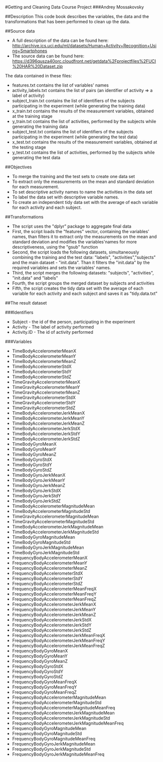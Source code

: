 #Getting and Cleaning Data Course Project
###Andrey Mossakovsky

##Description
This code book describes the variables, the data and the transformations that has been performed to clean up the data.

##Source data
* A full description of the data can be found here: http://archive.ics.uci.edu/ml/datasets/Human+Activity+Recognition+Using+Smartphones
* The source data can be found here: https://d396qusza40orc.cloudfront.net/getdata%2Fprojectfiles%2FUCI%20HAR%20Dataset.zip

The data contained in these files:
* features.txt contains the list of variables' names 
* activity_labels.txt contains the list of pairs (an identifier of activity => a label of activity)
* subject_train.txt contains the list of identifiers of the subjects participating in the experiment (while generating the training data)
* x_train.txt contains the results of the measurement variables, obtained at the training stage
* y_train.txt contains the list of activities, performed by the subjects while generating the training data
* subject_test.txt contains the list of identifiers of the subjects participating in the experiment (while generating the test data)
* x_test.txt contains the results of the measurement variables, obtained at the testing stage
* y_test.txt contains the list of activities, performed by the subjects while generating the test data

##Objectives
* To merge the training and the test sets to create one data set
* To extract only the measurements on the mean and standard deviation for each measurement. 
* To set descriptive activity names to name the activities in the data set
* To label the data set with descriptive variable names. 
* To create an independent tidy data set with the average of each variable for each activity and each subject.

##Transformations
* The script uses the "dplyr" package to aggregate final data
* First, the script loads the "features" vector, containing the variables' names, than filters it to extract only the measurements on the mean and standard deviation and modifies the variables'names for more descriptiveness, using the "gsub" function
* Second, the script loads the following datasets, simultaneously combining the training and the test data: "labels", "activities","subjects" and the main dataset - "init.data". Than it filters the "init.data" by the required variables and sets the variables' names.
* Third, the script merges the following datasets: "subjects", "activities", "init.data" and "labels"
* Fourth, the script groups the merged dataset by subjects and activities
* Fifth, the script creates the tidy data set with the average of each variable for each activity and each subject and saves it as "tidy.data.txt"

##The result dataset

###Identifiers

* Subject - the id of the person, participating in the experiment
* Activity - The label of activity performed 
* Activity.ID - The id of activity performed

###Variables

* TimeBodyAccelerometerMeanX
* TimeBodyAccelerometerMeanY
* TimeBodyAccelerometerMeanZ 
* TimeBodyAccelerometerStdX 
* TimeBodyAccelerometerStdY 
* TimeBodyAccelerometerStdZ 
* TimeGravityAccelerometerMeanX 
* TimeGravityAccelerometerMeanY 
* TimeGravityAccelerometerMeanZ
* TimeGravityAccelerometerStdX 
* TimeGravityAccelerometerStdY 
* TimeGravityAccelerometerStdZ 
* TimeBodyAccelerometerJerkMeanX 
* TimeBodyAccelerometerJerkMeanY 
* TimeBodyAccelerometerJerkMeanZ 
* TimeBodyAccelerometerJerkStdX 
* TimeBodyAccelerometerJerkStdY 
* TimeBodyAccelerometerJerkStdZ 
* TimeBodyGyroMeanX 
* TimeBodyGyroMeanY 
* TimeBodyGyroMeanZ 
* TimeBodyGyroStdX 
* TimeBodyGyroStdY 
* TimeBodyGyroStdZ 
* TimeBodyGyroJerkMeanX 
* TimeBodyGyroJerkMeanY 
* TimeBodyGyroJerkMeanZ 
* TimeBodyGyroJerkStdX 
* TimeBodyGyroJerkStdY 
* TimeBodyGyroJerkStdZ 
* TimeBodyAccelerometerMagnitudeMean 
* TimeBodyAccelerometerMagnitudeStd 
* TimeGravityAccelerometerMagnitudeMean 
* TimeGravityAccelerometerMagnitudeStd 
* TimeBodyAccelerometerJerkMagnitudeMean 
* TimeBodyAccelerometerJerkMagnitudeStd 
* TimeBodyGyroMagnitudeMean 
* TimeBodyGyroMagnitudeStd 
* TimeBodyGyroJerkMagnitudeMean 
* TimeBodyGyroJerkMagnitudeStd 
* FrequencyBodyAccelerometerMeanX 
* FrequencyBodyAccelerometerMeanY 
* FrequencyBodyAccelerometerMeanZ 
* FrequencyBodyAccelerometerStdX 
* FrequencyBodyAccelerometerStdY 
* FrequencyBodyAccelerometerStdZ 
* FrequencyBodyAccelerometerMeanFreqX 
* FrequencyBodyAccelerometerMeanFreqY 
* FrequencyBodyAccelerometerMeanFreqZ 
* FrequencyBodyAccelerometerJerkMeanX 
* FrequencyBodyAccelerometerJerkMeanY 
* FrequencyBodyAccelerometerJerkMeanZ 
* FrequencyBodyAccelerometerJerkStdX 
* FrequencyBodyAccelerometerJerkStdY 
* FrequencyBodyAccelerometerJerkStdZ 
* FrequencyBodyAccelerometerJerkMeanFreqX 
* FrequencyBodyAccelerometerJerkMeanFreqY 
* FrequencyBodyAccelerometerJerkMeanFreqZ 
* FrequencyBodyGyroMeanX 
* FrequencyBodyGyroMeanY 
* FrequencyBodyGyroMeanZ 
* FrequencyBodyGyroStdX 
* FrequencyBodyGyroStdY 
* FrequencyBodyGyroStdZ 
* FrequencyBodyGyroMeanFreqX 
* FrequencyBodyGyroMeanFreqY 
* FrequencyBodyGyroMeanFreqZ 
* FrequencyBodyAccelerometerMagnitudeMean 
* FrequencyBodyAccelerometerMagnitudeStd 
* FrequencyBodyAccelerometerMagnitudeMeanFreq 
* FrequencyBodyAccelerometerJerkMagnitudeMean 
* FrequencyBodyAccelerometerJerkMagnitudeStd 
* FrequencyBodyAccelerometerJerkMagnitudeMeanFreq 
* FrequencyBodyGyroMagnitudeMean 
* FrequencyBodyGyroMagnitudeStd 
* FrequencyBodyGyroMagnitudeMeanFreq 
* FrequencyBodyGyroJerkMagnitudeMean 
* FrequencyBodyGyroJerkMagnitudeStd 
* FrequencyBodyGyroJerkMagnitudeMeanFreq




